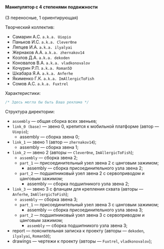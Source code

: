 #### Манипулятор с 4 степенями подвижности 
(3 переносные, 1 ориентирующая)

Творческий коллектив:
- Самарин А.С. `a.k.a. Uiopio`
- Паньков И.С. `a.k.a. Clever0ne`
- Ляпцев И.А. `a.k.a. ilyalyai`
- Жернаков А.А. `a.k.a. zhernakov14`
- Козлов Д.А. `a.k.a. dekoden`
- Коновалов В.А. `a.k.a. vladkonovalov`
- Кочурин Р.П. `a.k.a. Roman5D`
- Шкабара Я.А. `a.k.a. Anferhe`
- Якименко Г.К. `a.k.a. ImAllergicToFish`
- Сомов А.С. `a.k.a. Fuxtrel`

Характеристики:
```cpp
/* Здесь могла бы быть Ваша реклама */
```

Структура директории:
- `assembly` — общая сборка всех звеньев;
- `link_0 (base)` — звено 0, крепится к мобильной платформе (автор — `Uiopio`);
  + assembly — сборка звена 0;
- `link_1` — звено 1 (автор — `zhernakov14`);
  + assembly — сборка звена 1;
- `link_2` — звено 2 (авторы — `Clever0ne`, `ImAllergicToFish`);
  + `assembly` — сборка звена 2;
  + `part_1` — присоединительный узел звена 2 с цанговым зажимом;
    * assembly — сборка присоединительного узла звена 2;
  + `part_2` — подшипниковый узел звена 2 с сервоприводом и цанговым зажимом;
    * assembly — сборка подшипникого узла звена 2;
- `link_3` — звено 3 с фланцем для крепления схвата (авторы — `Anferhe`, `ImAllergicToFish`);
  + `assembly` — сборка звена 3;
  + `part_1` — присоединительный узел звена 3 с цанговым зажимом;
    * assembly — сборка присоединительного узла звена 3;
  + `part_2` — подшипниковый узел звена 3 с сервоприводом и цанговым зажимом;
    * `assembly` — сборка подшипникого узла звена 3;
- report — пояснительная записка к проекту (авторы — `dekoden`, `ilyalyai`, `Roman5D`);
- drawings — чертежи к проекту (авторы — `Fuxtrel`, `vladkonovalov`);

